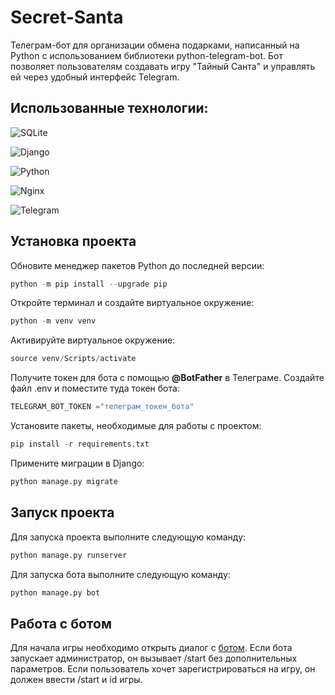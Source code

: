 # Secret-Santa


Телеграм-бот для организации обмена подарками, написанный на Python с использованием библиотеки python-telegram-bot.
Бот позволяет пользователям создавать игру "Тайный Санта" и управлять ей через удобный интерфейс Telegram.

## Использованные технологии:
![SQLite](https://img.shields.io/badge/sqlite-%2307405e.svg?style=for-the-badge&logo=sqlite&logoColor=white)

![Django](https://img.shields.io/badge/django-%23092E20.svg?style=for-the-badge&logo=django&logoColor=white)

![Python](https://img.shields.io/badge/python-3670A0?style=for-the-badge&logo=python&logoColor=ffdd54)

![Nginx](https://img.shields.io/badge/nginx-%23009639.svg?style=for-the-badge&logo=nginx&logoColor=white)

![Telegram](https://img.shields.io/badge/Telegram-2CA5E0?style=for-the-badge&logo=telegram&logoColor=white)


## Установка проекта

Обновите менеджер пакетов Python до последней версии:
```python
python -m pip install --upgrade pip
```
Откройте терминал и создайте виртуальное окружение:
```python
python -m venv venv
```
Активируйте виртуальное окружение:
```python
source venv/Scripts/activate
```
Получите токен для бота с помощью **@BotFather** в Телеграме.
Создайте файл .env и поместите туда токен бота:

```python 
TELEGRAM_BOT_TOKEN ="телеграм_токен_бота"
```

Установите пакеты, необходимые для работы с проектом:
```python
pip install -r requirements.txt
```
Примените миграции в Django:
```python
python manage.py migrate
```
## Запуск проекта

Для запуска проекта выполните следующую команду:
```python
python manage.py runserver
```
Для запуска бота выполните следующую команду:
```python
python manage.py bot
```
## Работа с ботом

Для начала игры необходимо открыть диалог с [ботом](https://t.me/SantsSecretSants_bot).
Если бота запускает администратор, он вызывает /start без дополнительных параметров. 
Если пользователь хочет зарегистрироваться на игру, он должен ввести /start и id игры.